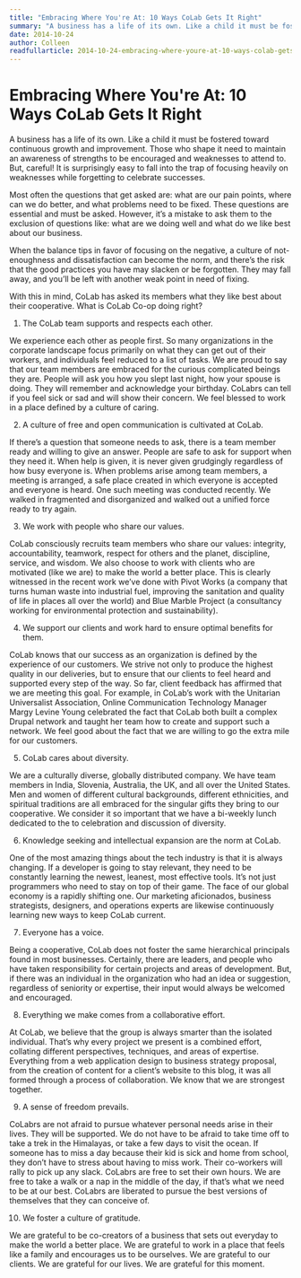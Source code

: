```yaml
---
title: "Embracing Where You're At: 10 Ways CoLab Gets It Right"
summary: "A business has a life of its own. Like a child it must be fostered toward continuous growth and improvement. Those who shape it need to maintain an awareness of strengths to be encouraged and weaknesses to attend to. But, careful! It is surprisingly easy to fall into the trap of focusing heavily on weaknesses while forgetting to celebrate successes."
date: 2014-10-24
author: Colleen
readfullarticle: 2014-10-24-embracing-where-youre-at-10-ways-colab-gets-it-right
---
```


# Embracing Where You're At: 10 Ways CoLab Gets It Right

A business has a life of its own. Like a child it must be fostered toward continuous growth and improvement. Those who shape it need to maintain an awareness of strengths to be encouraged and weaknesses to attend to. But, careful! It is surprisingly easy to fall into the trap of focusing heavily on weaknesses while forgetting to celebrate successes.

Most often the questions that get asked are: what are our pain points, where can we do better, and what problems need to be fixed. These questions are essential and must be asked. However, it’s a mistake to ask them to the exclusion of questions like: what are we doing well and what do we like best about our business.

When the balance tips in favor of focusing on the negative, a culture of not-enoughness and dissatisfaction can become the norm, and there’s the risk that the good practices you have may slacken or be forgotten. They may fall away, and you’ll be left with another weak point in need of fixing.

With this in mind, CoLab has asked its members what they like best about their cooperative. What is CoLab Co-op doing right?

1. The CoLab team supports and respects each other.

  We experience each other as people first. So many organizations in the corporate landscape focus primarily on what they can get out of their workers, and individuals feel reduced to a list of tasks. We are proud to say that our team members are embraced for the curious complicated beings they are. People will ask you how you slept last night, how your spouse is doing. They will remember and acknowledge your birthday. CoLabrs can tell if you feel sick or sad and will show their concern. We feel blessed to work in a place defined by a culture of caring.

2. A culture of free and open communication is cultivated at CoLab.

  If there’s a question that someone needs to ask, there is a team member ready and willing to give an answer. People are safe to ask for support when they need it. When help is given, it is never given grudgingly regardless of how busy everyone is. When problems arise among team members, a meeting is arranged, a safe place created in which everyone is accepted and everyone is heard. One such meeting was conducted recently. We walked in fragmented and disorganized and walked out a unified force ready to try again.

3. We work with people who share our values.

  CoLab consciously recruits team members who share our values: integrity, accountability, teamwork, respect for others and the planet, discipline, service, and wisdom. We also choose to work with clients who are motivated (like we are) to make the world a better place. This is clearly witnessed in the recent work we’ve done with Pivot Works (a company that turns human waste into industrial fuel, improving the sanitation and quality of life in places all over the world) and Blue Marble Project (a consultancy working for environmental protection and sustainability).

4. We support our clients and work hard to ensure optimal benefits for them.

  CoLab knows that our success as an organization is defined by the experience of our customers. We strive not only to produce the highest quality in our deliveries, but to ensure that our clients to feel heard and supported every step of the way. So far, client feedback has affirmed that we are meeting this goal. For example, in CoLab’s work with the Unitarian Universalist Association, Online Communication Technology Manager Margy Levine Young celebrated the fact that CoLab both built a complex Drupal network and taught her team how to create and support such a network. We feel good about the fact that we are willing to go the extra mile for our customers.

5. CoLab cares about diversity.

  We are a culturally diverse, globally distributed company. We have team members in India, Slovenia, Australia, the UK, and all over the United States. Men and women of different cultural backgrounds, different ethnicities, and spiritual traditions are all embraced for the singular gifts they bring to our cooperative. We consider it so important that we have a bi-weekly lunch dedicated to the to celebration and discussion of diversity.

6. Knowledge seeking and intellectual expansion are the norm at CoLab.

  One of the most amazing things about the tech industry is that it is always changing. If a developer is going to stay relevant, they need to be constantly learning the newest, leanest, most effective tools. It’s not just programmers who need to stay on top of their game. The face of our global economy is a rapidly shifting one. Our marketing aficionados, business strategists, designers, and operations experts are likewise continuously learning new ways to keep CoLab current.

7. Everyone has a voice.

  Being a cooperative, CoLab does not foster the same hierarchical principals found in most businesses. Certainly, there are leaders, and people who have taken responsibility for certain projects and areas of development. But, if there was an individual in the organization who had an idea or suggestion, regardless of seniority or expertise, their input would always be welcomed and encouraged.

8. Everything we make comes from a collaborative effort.

  At CoLab, we believe that the group is always smarter than the isolated individual. That’s why every project we present is a combined effort, collating different perspectives, techniques, and areas of expertise. Everything from a web application design to business strategy proposal, from the creation of content for a client’s website to this blog, it was all formed through a process of collaboration. We know that we are strongest together.

9. A sense of freedom prevails.

  CoLabrs are not afraid to pursue whatever personal needs arise in their lives. They will be supported. We do not have to be afraid to take time off to take a trek in the Himalayas, or take a few days to visit the ocean. If someone has to miss a day because their kid is sick and home from school, they don’t have to stress about having to miss work. Their co-workers will rally to pick up any slack. CoLabrs are free to set their own hours. We are free to take a walk or a nap in the middle of the day, if that’s what we need to be at our best. CoLabrs are liberated to pursue the best versions of themselves that they can conceive of.

10. We foster a culture of gratitude.

  We are grateful to be co-creators of a business that sets out everyday to make the world a better place. We are grateful to work in a place that feels like a family and encourages us to be ourselves. We are grateful to our clients. We are grateful for our lives. We are grateful for this moment.
